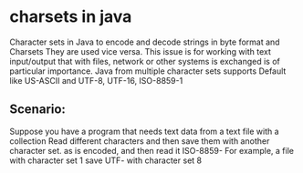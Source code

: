 # charsets in java 
Character sets in Java to encode and decode strings in byte format and Charsets
They are used vice versa. This issue is for working with text input/output that with files, network
or other systems is exchanged is of particular importance. Java from multiple character sets
supports Default like US-ASCII and UTF-8, UTF-16, ISO-8859-1

##  Scenario: 
Suppose you have a program that needs text data from a text file with a collection
Read different characters and then save them with another character set. as
is encoded, and then read it ISO-8859- For example, a file with character set 1
save UTF- with character set 8